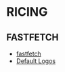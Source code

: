 # RICING

## FASTFETCH

* [fastfetch](https://github.com/fastfetch/fastfetch)
* [Default Logos](https://github.com/fastfetch-cli/fastfetch/wiki/Support+Status#available-modules)

